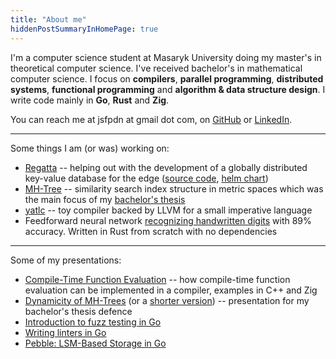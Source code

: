 ```yaml
---
title: "About me"
hiddenPostSummaryInHomePage: true
---
```


I'm a computer science student at Masaryk University doing my master's in theoretical computer science.
I've received bachelor's in mathematical computer science.
I focus on **compilers**, **parallel programming**, **distributed systems**, **functional programming** and
**algorithm & data structure design**. I write code mainly in **Go**, **Rust** and **Zig**.

You can reach me at jsfpdn at gmail dot com, on [GitHub](https://github.com/jsfpdn)
or [LinkedIn](https://www.linkedin.com/in/josef-podany/).

---

Some things I am (or was) working on:

- [Regatta](https://engineering.jamf.com/regatta/) -- helping out with the development of a globally distributed key-value database for the edge
  ([source code](https://github.com/jamf/regatta), [helm chart](https://engineering.jamf.com/regatta/))
- [MH-Tree](https://gitlab.fi.muni.cz/disa/public/hulls/mh-tree) -- similarity search index structure in metric spaces
  which was the main focus of my [bachelor's thesis](https://is.muni.cz/th/iwjhs/josef_podany_bachelors_thesis.pdf)
- [yatlc](https://github.com/jsfpdn/yatlc) -- toy compiler backed by LLVM for a small imperative language
- Feedforward neural network [recognizing handwritten digits](https://en.wikipedia.org/wiki/MNIST_database)
  with 89% accuracy. Written in Rust from scratch with no dependencies

---

Some of my presentations:

- [Compile-Time Function Evaluation](/static/ctfe.pdf) -- how compile-time function evaluation can be implemented
  in a compiler, examples in C++ and Zig
- [Dynamicity of MH-Trees](/static/mh_tree_extended.pdf) (or a [shorter version](/static/mh_tree.pdf)) --
  presentation for my bachelor's thesis defence
- [Introduction to fuzz testing in Go](/static/fuzz_testing.pdf)
- [Writing linters in Go](/static/linters.pdf)
- [Pebble: LSM-Based Storage in Go](/static/pebble_lsm.pdf)

